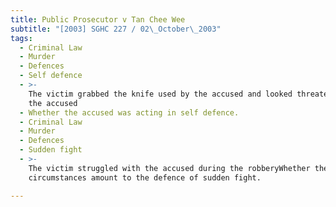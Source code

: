 ```yaml
---
title: Public Prosecutor v Tan Chee Wee
subtitle: "[2003] SGHC 227 / 02\_October\_2003"
tags:
  - Criminal Law
  - Murder
  - Defences
  - Self defence
  - >-
    The victim grabbed the knife used by the accused and looked threateningly at
    the accused
  - Whether the accused was acting in self defence.
  - Criminal Law
  - Murder
  - Defences
  - Sudden fight
  - >-
    The victim struggled with the accused during the robberyWhether the
    circumstances amount to the defence of sudden fight.

---
```


